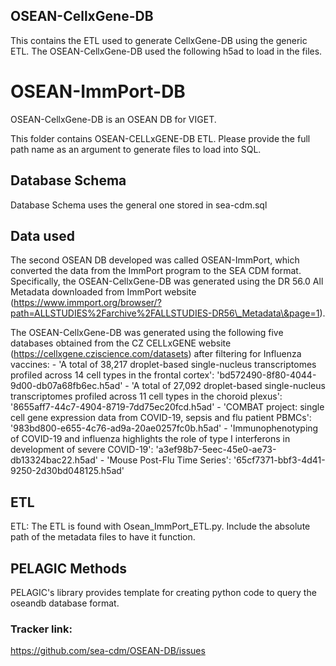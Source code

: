 ## OSEAN-CellxGene-DB

This contains the ETL used to generate CellxGene-DB using the generic ETL. The OSEAN-CellxGene-DB used the following h5ad to load in the files.



# OSEAN-ImmPort-DB

OSEAN-CellxGene-DB is an OSEAN DB for VIGET.

This folder contains OSEAN-CELLxGENE-DB ETL.
Please provide the full path name as an argument to generate files to load into SQL.


## Database Schema

Database Schema uses the general one stored in sea-cdm.sql

## Data used

The second OSEAN DB developed was called OSEAN-ImmPort, which converted the data from the ImmPort program to the SEA CDM format. Specifically, the OSEAN-CellxGene-DB was generated using the DR 56.0 All Metadata downloaded from ImmPort website (https://www.immport.org/browser/?path=ALLSTUDIES%2Farchive%2FALLSTUDIES-DR56\_Metadata\&page=1).

The OSEAN-CellxGene-DB was generated using the following five databases obtained from the CZ CELLxGENE website (https://cellxgene.cziscience.com/datasets) after filtering for Influenza vaccines:
    - 'A total of 38,217 droplet-based single-nucleus transcriptomes profiled across 14 cell types in the frontal cortex': 'bd572490-8f80-4044-9d00-db07a68fb6ec.h5ad'
    - 'A total of 27,092 droplet-based single-nucleus transcriptomes profiled across 11 cell types in the choroid plexus': '8655aff7-44c7-4904-8719-7dd75ec20fcd.h5ad'
    - 'COMBAT project: single cell gene expression data from COVID-19, sepsis and flu patient PBMCs': '983bd800-e655-4c76-ad9a-20ae0257fc0b.h5ad'
    - 'Immunophenotyping of COVID-19 and influenza highlights the role of type I interferons in development of severe COVID-19': 'a3ef98b7-5eec-45e0-ae73-db13324bac22.h5ad'
    - 'Mouse Post-Flu Time Series': '65cf7371-bbf3-4d41-9250-2d30bd048125.h5ad'

## ETL

ETL: The ETL is found with Osean_ImmPort_ETL.py. Include the absolute path of the metadata files to have it function.

## PELAGIC Methods

PELAGIC's library provides template for creating python code to query the oseandb database format.

### Tracker link:

https://github.com/sea-cdm/OSEAN-DB/issues
